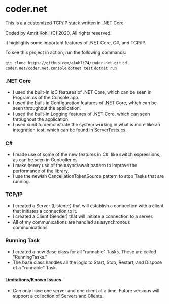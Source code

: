 # coder.net
This is a a customized TCP/IP stack written in .NET Core

Coded by Amrit Kohli (C) 2020, All rights reserved.

It highlights some important features of .NET Core, C#, and TCP/IP.

To see this project in action, run the following commands:

`git clone https://github.com/akohli74/coder.net.git`
`cd coder.net/coder.net.console`
`dotnet test`
`dotnet run`

### .NET Core

  * I used the built-in IoC features of .NET Core, which can be seen in Program.cs of the Console app.
  * I used the built-in Configuration features of .NET Core, which can be seen throughout the application.
  * I used the built-in Logging features of .NET Core, which can seen throughout the application.
  * I used xunit to demonstrate the system working in what is more like an integration test, which can be found in ServerTests.cs.
  
### C#

  * I made use of some of the new features in C#, like switch expressions, as can be seen in Controller.cs
  * I make heavy use of the async/await pattern to improve the performance of the library.
  * I use the newish CancellationTokenSource pattern to stop Tasks that are running.
  
### TCP/IP

  * I created a Server (Listener) that will establish a connection with a client that initiates a connection to it.
  * I created a Client (Sender) that will initiate a connection to a server.
  * All of my communications are handled as asynchronous communications.
  
### Running Task
  * I created a new Base class for all "runnable" Tasks.  These are called "RunningTasks."  
  * The base class handles all the logic to Start, Stop, Restart, and Dispose of a "runnable" Task.

#### Limitations/Known Issues
  * Can only have one server and one client at a time.  Future versions will support a collection of Servers and Clients.
